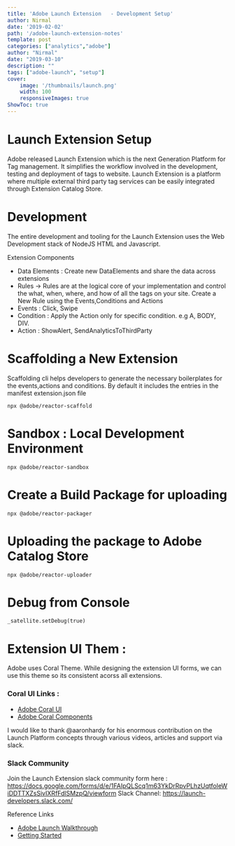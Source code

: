 ```yaml
---
title: 'Adobe Launch Extension   - Development Setup'
author: Nirmal
date: '2019-02-02'
path: '/adobe-launch-extension-notes'
template: post
categories: ["analytics","adobe"]
author: "Nirmal"  
date: "2019-03-10"
description: ""
tags: ["adobe-launch", "setup"]
cover:
    image: '/thumbnails/launch.png'
    width: 100
    responsiveImages: true
ShowToc: true
---
```


# Launch Extension Setup

Adobe released Launch Extension which is the next Generation Platform for Tag management. It simplifies the workflow involved in the development, testing and deployment of tags to website. Launch Extension is a platform where multiple external third party tag services can be easily integrated through Extension Catalog Store.

# Development

The entire development and tooling for the Launch Extension uses the Web Development stack of NodeJS HTML and Javascript.

Extension Components

- Data Elements : Create new DataElements and share the data across extensions
- Rules -> Rules are at the logical core of your implementation and control the what, when, where, and how of all the tags on your site. Create a New Rule using the Events,Conditions and Actions
- Events : Click, Swipe
- Condition : Apply the Action only for specific condition. e.g A, BODY, DIV.
- Action : ShowAlert, SendAnalyticsToThirdParty

# Scaffolding a New Extension

Scaffolding cli helps developers to generate the necessary boilerplates for the events,actions and conditions. By default it includes the entries in the manifest extension.json file

```
npx @adobe/reactor-scaffold
```

# Sandbox : Local Development Environment

```
npx @adobe/reactor-sandbox
```

# Create a Build Package for uploading

```
npx @adobe/reactor-packager
```

# Uploading the package to Adobe Catalog Store

```
npx @adobe/reactor-uploader
```

# Debug from Console

```
_satellite.setDebug(true)

```

# Extension UI Them :

Adobe uses Coral Theme. While designing the extension UI forms, we can use this theme so its consistent acorss all extensions.

### Coral UI Links :

- [Adobe Coral UI](https://helpx.adobe.com/experience-manager/6-3/sites/developing/using/reference-materials/coral-ui/coralui3/styles.html)
- [Adobe Coral Components](https://helpx.adobe.com/experience-manager/6-3/sites/developing/using/reference-materials/coral-ui/coralui3/components.html)

I would like to thank @aaronhardy for his enormous contribution on the Launch Platform concepts through various videos, articles and support via slack.

### Slack Community

Join the Launch Extension slack community form here : https://docs.google.com/forms/d/e/1FAIpQLScq1m63YkDrRpvPLhzUqtfoleWiDDTTXZsSivIXRfFdlSMzpQ/viewform Slack Channel: https://launch-developers.slack.com/

Reference Links


- [Adobe Launch Walkthrough](https://www.youtube.com/watch?v=rxjtC9o4rl0)
- [Getting Started](https://webanalyticsfordevelopers.com/2017/12/05/launch-launch/)

